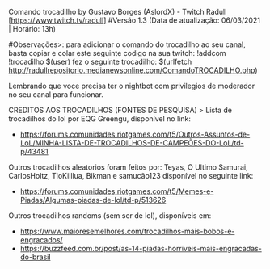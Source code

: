 Comando trocadilho by Gustavo Borges (AslordX) - Twitch Radull [https://www.twitch.tv/radull]
#Versão 1.3 (Data de atualização: 06/03/2021 | Horário: 13h)

#Observações>: para adicionar o comando do trocadilho ao seu canal, basta copiar e colar este seguinte codigo na sua twitch: !addcom !trocadilho $(user) fez o seguinte trocadilho: $(urlfetch http://radullrepositorio.medianewsonline.com/ComandoTROCADILHO.php)

Lembrando que voce precisa ter o nightbot com privilegios de moderador no seu canal para funcionar.

CREDITOS AOS TROCADILHOS (FONTES DE PESQUISA) >
Lista de trocadilhos do lol por EQG Greengu, disponível no link:
- https://forums.comunidades.riotgames.com/t5/Outros-Assuntos-de-LoL/MINHA-LISTA-DE-TROCADILHOS-DE-CAMPEÕES-DO-LoL/td-p/43481

Outros trocadilhos aleatorios foram feitos por: Teyas, O Ultimo Samurai, CarIosHoltz, TioKilllua, Bikman e samucão123 disponível no seguinte link:
- https://forums.comunidades.riotgames.com/t5/Memes-e-Piadas/Algumas-piadas-de-lol/td-p/513626

Outros trocadilhos randoms (sem ser de lol), disponíveis em:
- https://www.maioresemelhores.com/trocadilhos-mais-bobos-e-engracados/
- https://buzzfeed.com.br/post/as-14-piadas-horriveis-mais-engracadas-do-brasil
